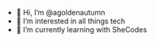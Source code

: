 - 👋 Hi, I’m @agoldenautumn
- 👀 I’m interested in all things tech
- 🌱 I’m currently learning with SheCodes

<!---
agoldenautumn/agoldenautumn is a ✨ special ✨ repository because its `README.md` (this file) appears on your GitHub profile.
You can click the Preview link to take a look at your changes.
--->
